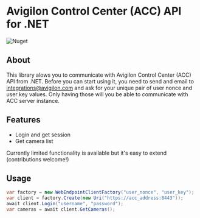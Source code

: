 # Avigilon Control Center (ACC) API for .NET

![Nuget](https://img.shields.io/nuget/vpre/Gralin.Avigilon.ControlCenterAPI)

## About

This library alows you to communicate with Avigilon Control Center (ACC) API from .NET. Before you can start using it, you need to send and email to integrations@avigilon.com and ask for your unique pair of user nonce and user key values. Only having those will you be able to communicate with ACC server instance.

## Features

* Login and get session
* Get camera list

Currently limited functionality is available but it's easy to extend (contributions welcome!)

## Usage

```csharp
var factory = new WebEndpointClientFactory("user_nonce", "user_key");
var client = factory.Create(new Uri("https://acc_address:8443"));
await client.Login("username", "password");
var cameras = await client.GetCameras();
```
